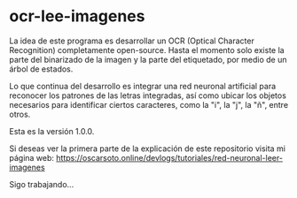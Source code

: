 # ocr-lee-imagenes

La idea de este programa es desarrollar un OCR (Optical Character Recognition) completamente open-source. Hasta el momento solo existe la parte del binarizado de la imagen y la parte del etiquetado, por medio de un árbol de estados.

Lo que continua del desarrollo es integrar una red neuronal artificial para reconocer los patrones de las letras integradas, así como ubicar los objetos necesarios para identificar ciertos caracteres, como la "i", la "j", la "ñ", entre otros.

Esta es la versión 1.0.0.

Si deseas ver la primera parte de la explicación de este repositorio visita mi página web: https://oscarsoto.online/devlogs/tutoriales/red-neuronal-leer-imagenes

Sigo trabajando...
